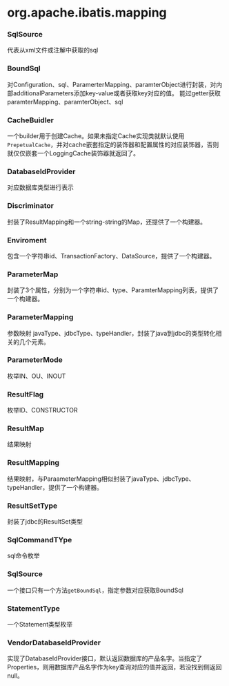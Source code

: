 # org.apache.ibatis.mapping

### SqlSource
代表从xml文件或注解中获取的sql

### BoundSql
对Configuration、sql、ParamerterMapping、paramterObject进行封装，对内部additionalParameters添加key-value或者获取key对应的值。
能过getter获取paramterMapping、paramterObject、sql
### CacheBuidler
一个builder用于创建Cache。如果未指定Cache实现类就默认使用```PrepetualCache```，并对cache嵌套指定的装饰器和配置属性的对应装饰器，否则就仅仅嵌套一个LoggingCache装饰器就返回了。
### DatabaseIdProvider
对应数据库类型进行表示
### Discriminator
封装了ResultMapping和一个string-string的Map，还提供了一个构建器。
### Enviroment
包含一个字符串id、TransactionFactory、DataSource，提供了一个构建器。
### ParameterMap
封装了3个属性，分别为一个字符串id、type、ParamterMapping列表，提供了一个构建器。
### ParameterMapping
参数映射
javaType、jdbcType、typeHandler，封装了java到jdbc的类型转化相关的几个元素。
### ParameterMode
枚举IN、OU、INOUT
### ResultFlag
枚举ID、CONSTRUCTOR
### ResultMap
结果映射
### ResultMapping
结果映射，与ParaameterMapping相似封装了javaType、jdbcType、typeHandler，提供了一个构建器。
### ResultSetType
封装了jdbc的ResultSet类型
### SqlCommandTYpe
sql命令枚举
### SqlSource
一个接口只有一个方法```getBoundSql```，指定参数对应获取BoundSql
### StatementType
一个Statement类型枚举
### VendorDatabaseIdProvider
实现了DatabaseIdProvider接口，默认返回数据库的产品名字。当指定了Properties，则用数据库产品名字作为key查询对应的值并返回，若没找到侧返回null。
